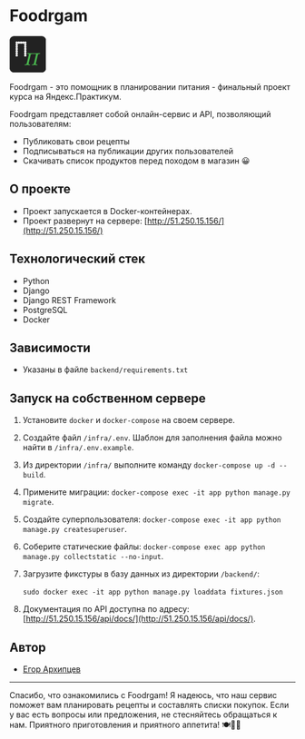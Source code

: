 # Foodrgam

![Foodrgam](https://github.com/EG0RIAN/foodgram-project-react/blob/master/frontend/public/favicon.png?raw=true)

Foodrgam - это помощник в планировании питания - финальный проект курса на Яндекс.Практикум.

Foodrgam представляет собой онлайн-сервис и API, позволяющий пользователям:

- Публиковать свои рецепты
- Подписываться на публикации других пользователей
- Скачивать список продуктов перед походом в магазин 😀

## О проекте

- Проект запускается в Docker-контейнерах.
- Проект развернут на сервере: [http://51.250.15.156/](http://51.250.15.156/)

## Технологический стек

- Python
- Django
- Django REST Framework
- PostgreSQL
- Docker

## Зависимости

- Указаны в файле `backend/requirements.txt`

## Запуск на собственном сервере

1. Установите `docker` и `docker-compose` на своем сервере.
2. Создайте файл `/infra/.env`. Шаблон для заполнения файла можно найти в `/infra/.env.example`.
3. Из директории `/infra/` выполните команду `docker-compose up -d --build`.
4. Примените миграции: `docker-compose exec -it app python manage.py migrate`.
5. Создайте суперпользователя: `docker-compose exec -it app python manage.py createsuperuser`.
6. Соберите статические файлы: `docker-compose exec app python manage.py collectstatic --no-input`.
7. Загрузите фикстуры в базу данных из директории `/backend/`:

   `sudo docker exec -it app python manage.py loaddata fixtures.json`
8. Документация по API доступна по адресу: [http://51.250.15.156/api/docs/](http://51.250.15.156/api/docs/).

## Автор

- [Егор Архипцев](https://github.com/EG0RIAN)

---

Спасибо, что ознакомились с Foodrgam! Я надеюсь, что наш сервис поможет вам планировать рецепты и составлять списки покупок. Если у вас есть вопросы или предложения, не стесняйтесь обращаться к нам. Приятного приготовления и приятного аппетита! 🍽️🥦🍕
